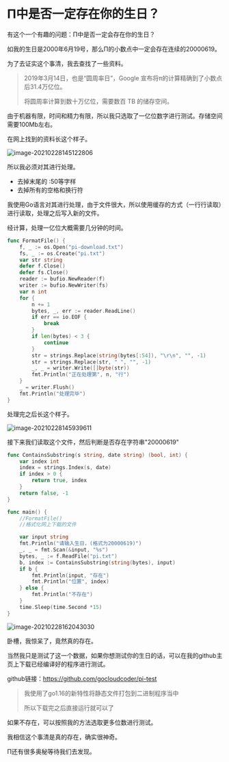 # Π中是否一定存在你的生日？

有这个一个有趣的问题：Π中是否一定会存在你的生日？

如我的生日是2000年6月19号，那么Π的小数点中一定会存在连续的20000619。

为了去证实这个事清，我去查找了一些资料。

> 2019年3月14日，也是“圆周率日”，Google 宣布将π的计算精确到了小数点后31.4万亿位。
>
> 将圆周率计算到数十万亿位，需要数百 TB 的储存空间。

由于机器有限，时间和精力有限，所以我只选取了一亿位数字进行测试。存储空间需要100Mb左右。

在网上找到的资料长这个样子。

![image-20210228145122806](http://picture.nj-jay.com/image-20210228145122806.png)

所以我必须对其进行处理。

* 去掉末尾的 :50等字样
* 去掉所有的空格和换行符

我使用Go语言对其进行处理，由于文件很大，所以使用缓存的方式（一行行读取）进行读取，处理之后写入新的文件。

经计算，处理一亿位大概需要几分钟的时间。

```go
func FormatFile() {
	f, _ := os.Open("pi-download.txt")
	fs, _ := os.Create("pi.txt")
	var str string
	defer f.Close()
	defer fs.Close()
	reader := bufio.NewReader(f)
	writer := bufio.NewWriter(fs)
	var n int
	for {
		n += 1
		bytes, _, err := reader.ReadLine()
		if err == io.EOF {
			break
		}
		if len(bytes) < 3 {
			continue
		}
		str = strings.Replace(string(bytes[:54]), "\r\n", "", -1)
		str = strings.Replace(str, " ", "", -1)
		_, _ = writer.Write([]byte(str))
		fmt.Println("正在处理第", n, "行")
	}
	_ = writer.Flush()
    fmt.Println("处理完毕")
}
```

处理完之后长这个样子。

![image-20210228145939611](http://picture.nj-jay.com/image-20210228145939611.png)

接下来我们读取这个文件，然后判断是否存在字符串"20000619"

```go
func ContainsSubstring(s string, date string) (bool, int) {
	var index int
	index = strings.Index(s, date)
	if index > 0 {
		return true, index
	}
	return false, -1
}
```

```go
func main() {
	//FormatFile()
	//格式化网上下载的文件

	var input string	
	fmt.Println("请输入生日，(格式为20000619)")
	_, _ = fmt.Scan(&input, "%s")
	bytes, _ := f.ReadFile("pi.txt")
	b, index := ContainsSubstring(string(bytes), input)
	if b {
		fmt.Println(input, "存在")
		fmt.Println("位置", index)
	} else {
		fmt.Println("不存在")
	}
	time.Sleep(time.Second *15)
}
```

![image-20210228162043030](http://picture.nj-jay.com/image-20210228162043030.png)

卧槽，我惊呆了，竟然真的存在。

当然我只是测试了这一个数据，如果你想测试你的生日的话，可以在我的github主页上下载已经编译好的程序进行测试。

github链接：https://github.com/gocloudcoder/pi-test

> 我使用了go1.16的新特性将静态文件打包到二进制程序当中
>
> 所以下载完之后直接运行就可以了

如果不存在，可以按照我的方法选取更多位数进行测试。

我相信这个事清是真的存在，确实很神奇。

Π还有很多奥秘等待我们去发现。

